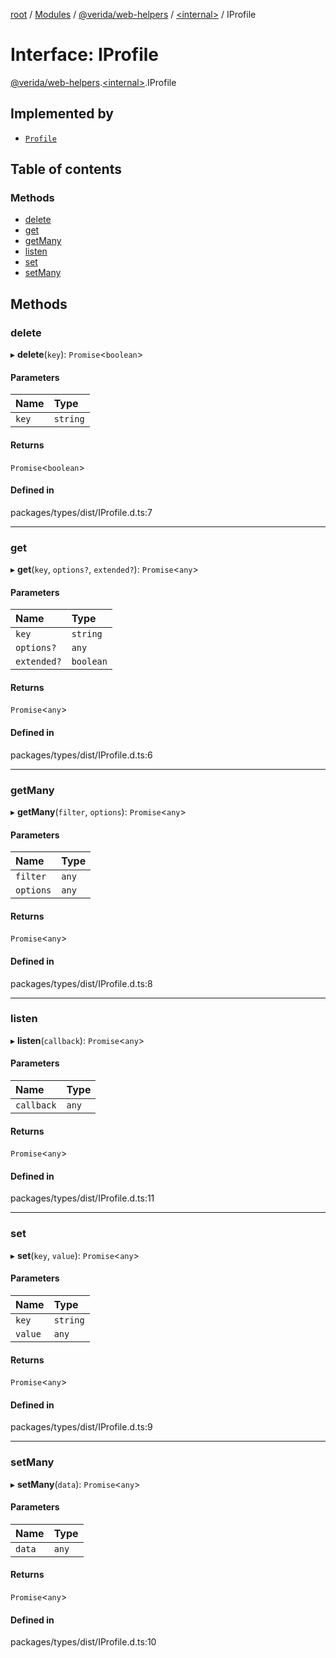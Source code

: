 [root](../README.md) / [Modules](../modules.md) / [@verida/web-helpers](../modules/verida_web_helpers.md) / [<internal\>](../modules/verida_web_helpers._internal_.md) / IProfile

# Interface: IProfile

[@verida/web-helpers](../modules/verida_web_helpers.md).[<internal\>](../modules/verida_web_helpers._internal_.md).IProfile

## Implemented by

- [`Profile`](../classes/verida_web_helpers._internal_.Profile.md)

## Table of contents

### Methods

- [delete](verida_web_helpers._internal_.IProfile.md#delete)
- [get](verida_web_helpers._internal_.IProfile.md#get)
- [getMany](verida_web_helpers._internal_.IProfile.md#getmany)
- [listen](verida_web_helpers._internal_.IProfile.md#listen)
- [set](verida_web_helpers._internal_.IProfile.md#set)
- [setMany](verida_web_helpers._internal_.IProfile.md#setmany)

## Methods

### delete

▸ **delete**(`key`): `Promise`<`boolean`\>

#### Parameters

| Name | Type |
| :------ | :------ |
| `key` | `string` |

#### Returns

`Promise`<`boolean`\>

#### Defined in

packages/types/dist/IProfile.d.ts:7

___

### get

▸ **get**(`key`, `options?`, `extended?`): `Promise`<`any`\>

#### Parameters

| Name | Type |
| :------ | :------ |
| `key` | `string` |
| `options?` | `any` |
| `extended?` | `boolean` |

#### Returns

`Promise`<`any`\>

#### Defined in

packages/types/dist/IProfile.d.ts:6

___

### getMany

▸ **getMany**(`filter`, `options`): `Promise`<`any`\>

#### Parameters

| Name | Type |
| :------ | :------ |
| `filter` | `any` |
| `options` | `any` |

#### Returns

`Promise`<`any`\>

#### Defined in

packages/types/dist/IProfile.d.ts:8

___

### listen

▸ **listen**(`callback`): `Promise`<`any`\>

#### Parameters

| Name | Type |
| :------ | :------ |
| `callback` | `any` |

#### Returns

`Promise`<`any`\>

#### Defined in

packages/types/dist/IProfile.d.ts:11

___

### set

▸ **set**(`key`, `value`): `Promise`<`any`\>

#### Parameters

| Name | Type |
| :------ | :------ |
| `key` | `string` |
| `value` | `any` |

#### Returns

`Promise`<`any`\>

#### Defined in

packages/types/dist/IProfile.d.ts:9

___

### setMany

▸ **setMany**(`data`): `Promise`<`any`\>

#### Parameters

| Name | Type |
| :------ | :------ |
| `data` | `any` |

#### Returns

`Promise`<`any`\>

#### Defined in

packages/types/dist/IProfile.d.ts:10
